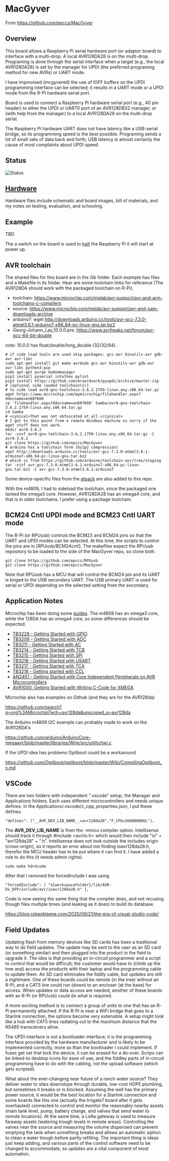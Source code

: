 # MacGyver

From <https://github.com/epccs/MacGyver>


## Overview

This board allows a Raspberry Pi serial hardware port (or adaptor board) to interface with a multi-drop. A local AVR128DA28 is on the multi-drop. Programing is done through the serial interface when a target (e.g., the local AVR128DA28) is set by the manager for UPDI (the preferred programing method for new AVRs) or UART mode.

I have improvised (mcgyvered) the use of IOFF buffers so the UPDI programming interface can be selected; it results in a UART mode or a UPDI mode from the R-Pi hardware serial port.

Board is used to connect a Raspberry Pi hardware serial port (e.g., 40 pin header) to ether the UPDI or UART0 port of an AVR128DB32 manager, or (with help from the manager) to a local AVR128DA28 on the multi-drop serial. 

The Raspberry Pi hardware UART does not have latency like a USB-serial bridge, so its programming speed is the best possible. Programing sends a lot of small sets of data back and forth; USB latency is almost certainly the cause of most complaints about UPDI speed.


## Status

![Status](./Hardware/status_icon.png "Status")


## [Hardware](./Hardware)

Hardware files include schematic and board images, bill of materials, and my notes on testing, evaluation, and schooling.


## Example

TBD


The a switch on the board is used to [halt] the Raspberry Pi it will start at power up.

[halt]: ./Shutdown


## AVR toolchain

The shared files for this board are in the /lib folder. Each example has files and a Makefile in its folder. Hear are some toolchain links for referance (The AVR128DA should work with the packaged toolchain on R-Pi).

* toolchain: https://www.microchip.com/mplab/avr-support/avr-and-arm-toolchains-c-compilers
* source: https://www.microchip.com/mplab/avr-support/avr-and-sam-downloads-archive
* arduino7: wget http://downloads.arduino.cc/tools/avr-gcc-7.3.0-atmel3.6.1-arduino7-x86_64-pc-linux-gnu.tar.bz2
* Georg-Johann_Lay_10.0.0.pre: https://www.avrfreaks.net/forum/avr-gcc-64-bit-double

note: 10.0.0 has float/double/long_double (32/32/64).

```
# if side load tools are used skip packages: gcc-avr binutils-avr gdb-avr avr-libc 
sudo apt-get install git make avrdude gcc-avr binutils-avr gdb-avr avr-libc python3-pip
sudo apt-get purge modemmanager
pip3 install pyserial intelhex pylint
pip3 install https://github.com/mraardvark/pyupdi/archive/master.zip
# [optional side loaded toolchain(s)]
# to side load avr8-gnu-toolchain-3.6.2.1759-linux.any.x86_64.tar.gz
wget https://www.microchip.com/mymicrochip/filehandler.aspx?ddocname=en607660
cp 'filehandler.aspx?ddocname=en607660' Samba/avr8-gnu-toolchain-3.6.2.1759-linux.any.x86_64.tar.gz
cd Samba
# <cynical>That was not obfuscated at all.</cynical>
# I got to this point from a remote Windows machine so sorry if the wget stuff does not work.
mkdir avr8-3.6.2
tar -xzvf avr8-gnu-toolchain-3.6.2.1759-linux.any.x86_64.tar.gz -C avr8-3.6.2
git clone https://github.com/epccs/MacGyver
# arduino has a toolchain form (bzip2 compression)
wget http://downloads.arduino.cc/tools/avr-gcc-7.3.0-atmel3.6.1-arduino7-x86_64-pc-linux-gnu.tar.bz2
# which is from https://github.com/arduino/toolchain-avr/tree/staging
tar -xjvf avr-gcc-7.3.0-atmel3.6.1-arduino7-x86_64-pc-linux-gnu.tar.bz2 -C avr-gcc-7.3.0-atmel3.6.1-arduino7
```

Some device-specific files from the [atpack] are also added to this repo.

[atpack]: http://packs.download.atmel.com/

With the m4809, I had to sideload the toolchain, since the packaged one lacked the xmega3 core. However, AVR128DA28 has an xmega4 core, and that is in older toolchains. I prefer using a package toolchain.


## BCM24 Cntl UPDI mode and BCM23 Cntl UART mode

The R-Pi (or RPUusb) controls the BCM23 and BCM24 pins so that the UART and UPDI modes can be selected. At this time, the scripts to control the pins are in [RPUusb/BCM24cntl]. The makefiles expect the RPUusb repository to be loaded to the side of the MacGyver repo, so clone both.

[RPUusb/UPDImode]: https://github.com/epccs/RPUusb/tree/master/UPDImode

```
git clone https://github.com/epccs/RPUusb
git clone https://github.com/epccs/MacGyver
```

Note that RPUusb has a MCU that will control the BCM24 pin and its UART is briged to the USB secondary UART. The USB primary UART is used for serial or UPDI depending on the selected setting from the secondary. 


## Application Notes

Microchip has been doing some [guides]. The m4809 has an xmega3 core, while the 128DA has an xmega4 core, so some differences should be expected.

[guides]: https://www.avrfreaks.net/forum/getting-started-attiny-1-0-series-application-notes

* [TB3229 - Getting Started with GPIO](http://ww1.microchip.com/downloads/en/Appnotes/90003229A.pdf)
* [TB3209 - Getting Started with ADC](http://ww1.microchip.com/downloads/en/AppNotes/TB3209-Getting-Started-with-ADC-90003209A.pdf)
* [TB3211 - Getting Started with AC](http://ww1.microchip.com/downloads/en/AppNotes/TB3211-Getting-Started-with-AC-90003211A.pdf)
* [TB3214 - Getting Started with TCB](http://ww1.microchip.com/downloads/en/AppNotes/TB3214-Getting-Started-with-TCB-90003214A.pdf)
* [TB3215 - Getting Started with SPI](http://ww1.microchip.com/downloads/en/AppNotes/TB3215-Getting-Started-with-SPI-90003215A.pdf)
* [TB3216 - Getting Started with USART](http://ww1.microchip.com/downloads/en/AppNotes/TB3216-Getting-Started-with-USART-90003216A.pdf)
* [TB3217 - Getting Started with TCA](http://ww1.microchip.com/downloads/en/AppNotes/TB3217-Getting-Started-with-TCA-90003217A.pdf)
* [TB3218 - Getting started with CCL](http://ww1.microchip.com/downloads/en/AppNotes/TB3218-Getting-Started-with-CCL-90003218A.pdf)
* [AN2451 - Getting Started with Core Independent Peripherals on AVR Microcontrollers](http://ww1.microchip.com/downloads/en/AppNotes/Getting-Started-with-Peripherals-on-AVR-MCU-00002451C.pdf)
* [AVR1000: Getting Started with Writing C-Code for XMEGA](http://ww1.microchip.com/downloads/en/AppNotes/doc8075.pdf)

Microchip also has examples on Github (and they are for the AVR128da)

https://github.com/search?q=org%3AMicrochipTech+avr128da&unscoped_q=avr128da

The Arduino m4809 I2C example can probably made to work on the AVR128DA's

https://github.com/arduino/ArduinoCore-megaavr/blob/master/libraries/Wire/src/utility/twi.c

If the UPDI idea has problems Optiboot could be a workaround

https://github.com/Optiboot/optiboot/blob/master/Wiki/CompilingOptiboot_x.md


## VSCode

There are two folders with independent ".vscode" setup, the Manager and Applications folders. Each uses different microcontrollers and needs unique defines. In the Applications/.vscode/c_cpp_properties.json, I put these defines.

```
"defines": ["__AVR_DEV_LIB_NAME__=avr128da28","F_CPU=16000000UL"],
```

The __AVR_DEV_LIB_NAME__ is from the -mmcu compiler option. Intellisense should track it through #include <avr/io.h> which would then include "io" + "avr128da28" + ".h". Intellisense does not look outside the includes origin (cross-origin), so it reports an error about not finding ioavr128da28.h, therefor the MCU header has to be put where it can find it. I have added a rule to do this (it needs admin rights).

```
sudo make hdr4code
```

After that I removed the forcedInclude I was using

```
"forcedInclude": [ "${workspaceFolder}/lib/AVR-Dx_DFP/include/avr/ioavr128da28.h" ],
```

Code is now seeing the same thing that the compiler does, and not recusing though files multiple times (and leaking as it does) to build its database.

https://blog.robenkleene.com/2020/09/21/the-era-of-visual-studio-code/


## Field Updates

Updating flash from memory devices like SD cards has been a traditional way to do field updates. The update may be sent to the user as an SD card (or something similar) and then plugged into the product in the field to upgrade it. The idea is that providing an in-circuit programmer and a script to control that would be difficult; the customer would have to (climb up the tree and) access the products with their laptop and the programming cable to update them. An SD card eliminates the fiddly cable, but updates are still a nightmare. One of these boards could be remote (in the tree) without an R-Pi, and a CAT5 line could run (down) to an encloser (at the base) for access. When updates or data access are needed, another of these boards with an R-Pi (or RPUusb) could do what is required.

A more exciting method is to connect a group of units to one that has an R-Pi permanently attached. If the R-Pi is near a WiFi bridge that goes to a Starlink connection, the options become very extensible. A setup might look like a hub with CAT5 lines radiating out to the maximum distance that the RS485 transceivers allow. 

The UPDI interface is not a bootloader interface; it is the programming interface provided by the hardware manufacturer and is likely to be implemented correctly, more so than the bootloader I could implement. If fuses get set that lock the device, it can be erased for a do-over. Scrips can be linked-to desktop icons for ease of use, and the fiddley parts of in-circuit programming have to do with the cabling, not the upload software (which gets scripted).

What about the ever-changing near future of a ranch water source? They deliver water to sites downslope through durable, low-cost HDPE plumbing, but sometimes it breaks or is blocked. Assuming the well has the primary power source, it would be the best location for a Starlink connection and some boards like this one (actually the Irrigate7 board after it gets overhauled) connected to control and monitor the reasonably nearby assets (main tank level, pump, battery charge, and valves that send water to remote locations). At the same time, a LoRa gateway is used to measure faraway assets (watering trough levels in remote areas). Controlling the valves near the source and measuring the volume dispensed can prevent emptying the tank when something breaks and allows an automatic siphon to clean a water trough before partly refilling. The important thing is ideas just keep adding, and various parts of the control software need to be changed to accommodate, so updates are a vital component of most automation.